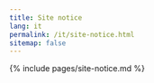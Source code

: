 ```yaml
---
title: Site notice
lang: it
permalink: /it/site-notice.html
sitemap: false
---
```


{% include pages/site-notice.md %}
 
